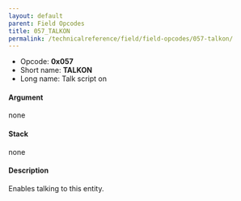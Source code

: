 ```yaml
---
layout: default
parent: Field Opcodes
title: 057_TALKON
permalink: /technicalreference/field/field-opcodes/057-talkon/
---
```


-   Opcode: **0x057**
-   Short name: **TALKON**
-   Long name: Talk script on

#### Argument

none

#### Stack

none

#### Description

Enables talking to this entity.
